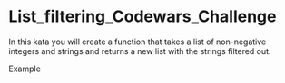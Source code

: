 # List_filtering_Codewars_Challenge

In this kata you will create a function that takes a list of non-negative integers and strings and returns a new list with the strings filtered out.

Example
